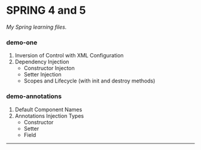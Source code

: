 # SPRING 4 and 5

*My Spring learning files.*



### **demo-one**
 1. Inversion of Control with XML Configuration
 2. Dependency Injection
	* Constructor Injecton
	* Setter Injection
	* Scopes and Lifecycle (with init and destroy methods)

### **demo-annotations**
 1. Default Component Names
 2. Annotations Injection Types
 	* Constructor
	* Setter
	* Field
 
---

